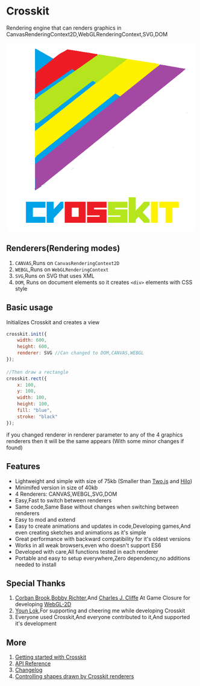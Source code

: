 # Crosskit
Rendering engine that can renders graphics in CanvasRenderingContext2D,WebGLRenderingContext,SVG,DOM

<div align="center">
    <img src="crosskit_logo_new.png" width="500" height="500">
</div>

## Renderers(Rendering modes)
1. `CANVAS`,Runs on `CanvasRenderingContext2D`
2. `WEBGL`,Runs on `WebGLRenderingContext`
3. `SVG`,Runs on SVG that uses XML
4. `DOM`, Runs on document elements so it creates `<div>` elements with CSS style 

## Basic usage
Initializes Crosskit and creates a view
```javascript
crosskit.init({
    width: 600,
    height: 600,
    renderer: SVG //Can changed to DOM,CANVAS,WEBGL
});

//Then draw a rectangle
crosskit.rect({
    x: 100,
    y: 100,
    width: 100,
    height: 100,
    fill: "blue",
    stroke: "black"
});
```
if you changed renderer in renderer parameter to any of the 4 graphics renderers then it will be the same appears (With some minor changes if found)

## Features
- Lightweight and simple with size of 75kb (Smaller than [Two.js](https://two.js.org) and [Hilo](https://hiloteam.github.io))
- Minimifed version in size of 40kb
- 4 Renderers: CANVAS,WEBGL,SVG,DOM
- Easy,Fast to switch between renderers
- Same code,Same Base without changes when switching between renderers
- Easy to mod and extend
- Easy to create animations and updates in code,Developing games,And even creating sketches and animations as it's simple
- Great performance with backward compatibility for it's oldest versions
- Works in all weak browsers,even who doesn't support ES6
- Developed with care,All functions tested in each renderer
- Portable and easy to setup everywhere,Zero dependency,no additions needed to install

## Special Thanks
1. [Corban Brook](http://twitter.com/corban),[Bobby Richter](http://twitter.com/secretrobotron),And [Charles J. Cliffe](http://twitter.com/ccliffe) At Game Closure for developing [WebGL-2D](https://github.com/gameclosure/webgl-2d)
2. [Youn Lok](https://github.com/younlok),For supporting and cheering me while developing Crosskit
3. Everyone used Crosskit,And everyone contributed to it,And supported it's development

## More
1. [Getting started with Crosskit](https://github.com/Rabios/Crosskit/blob/master/getting_started.md)
2. [API Reference](https://github.com/Rabios/Crosskit/blob/master/crosskit_api.md)
3. [Changelog](https://github.com/Rabios/Crosskit/blob/master/changelog.md)	
4. [Controlling shapes drawn by Crosskit renderers](https://github.com/Rabios/Crosskit/blob/master/controlling_shapes_directly.md)
